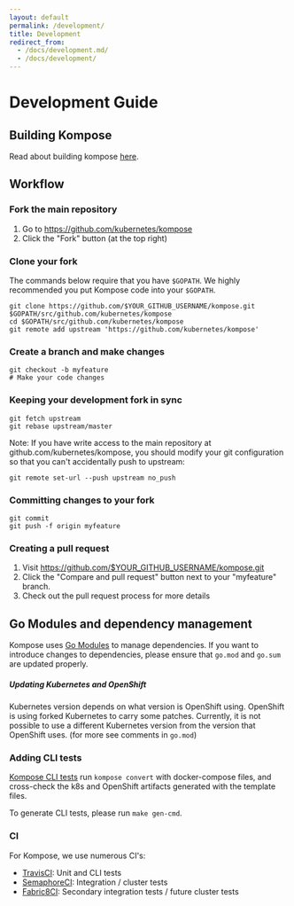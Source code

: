 ```yaml
---
layout: default
permalink: /development/
title: Development
redirect_from: 
  - /docs/development.md/
  - /docs/development/
---
```


# Development Guide

## Building Kompose

Read about building kompose [here](https://github.com/kubernetes/kompose#building).

## Workflow

### Fork the main repository

1. Go to https://github.com/kubernetes/kompose
2. Click the "Fork" button (at the top right)

### Clone your fork

The commands below require that you have `$GOPATH`. We highly recommended you put Kompose code into your `$GOPATH`.

```console
git clone https://github.com/$YOUR_GITHUB_USERNAME/kompose.git $GOPATH/src/github.com/kubernetes/kompose
cd $GOPATH/src/github.com/kubernetes/kompose
git remote add upstream 'https://github.com/kubernetes/kompose'
```

### Create a branch and make changes

```console
git checkout -b myfeature
# Make your code changes
```

### Keeping your development fork in sync

```console
git fetch upstream
git rebase upstream/master
```

Note: If you have write access to the main repository at github.com/kubernetes/kompose, you should modify your git configuration so that you can't accidentally push to upstream:

```console
git remote set-url --push upstream no_push
```

### Committing changes to your fork

```console
git commit
git push -f origin myfeature
```

### Creating a pull request

1. Visit https://github.com/$YOUR_GITHUB_USERNAME/kompose.git
2. Click the "Compare and pull request" button next to your "myfeature" branch.
3. Check out the pull request process for more details

## Go Modules and dependency management

Kompose uses [Go Modules](https://github.com/golang/go/wiki/Modules) to manage dependencies.
If you want to introduce changes to dependencies, please ensure that `go.mod` and `go.sum` are updated properly.

##### Updating Kubernetes and OpenShift

Kubernetes version depends on what version is OpenShift using.
OpenShift is using forked Kubernetes to carry some patches.
Currently, it is not possible to use a different Kubernetes version from the version that OpenShift uses.
(for more see comments in `go.mod`)

### Adding CLI tests

[Kompose CLI tests](https://github.com/kubernetes/kompose/tree/master/script/test/cmd) run `kompose convert` with docker-compose files, and cross-check the k8s and OpenShift artifacts generated with the template files.

To generate CLI tests, please run `make gen-cmd`.

### CI

For Kompose, we use numerous CI's:

- [TravisCI](https://travis-ci.org/kubernetes/kompose): Unit and CLI tests
- [SemaphoreCI](https://semaphoreci.com/cdrage/kompose-2): Integration / cluster tests
- [Fabric8CI](http://jenkins.cd.k8s.fabric8.io/): Secondary integration tests / future cluster tests

